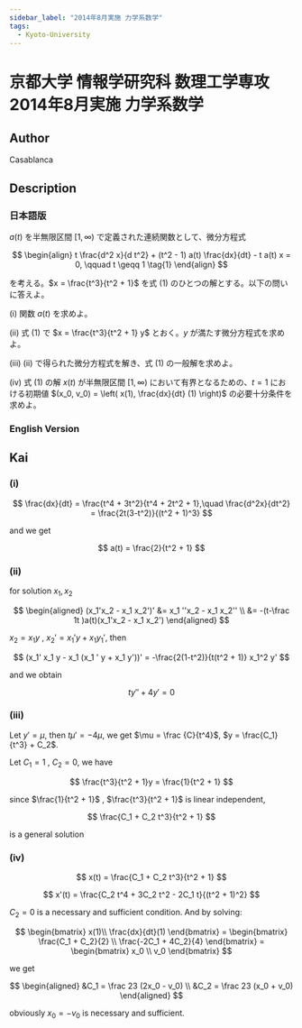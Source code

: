 ```yaml
---
sidebar_label: "2014年8月実施 力学系数学"
tags:
  - Kyoto-University
---
```

# 京都大学 情報学研究科 数理工学専攻 2014年8月実施 力学系数学

## **Author**
Casablanca

## **Description**
### 日本語版
$a(t)$ を半無限区間 $[1, \infty)$ で定義された連続関数として、微分方程式

$$
\begin{align}
t \frac{d^2 x}{d t^2} + (t^2 - 1) a(t) \frac{dx}{dt} - t a(t) x = 0, \qquad t \geqq 1   \tag{1}
\end{align}
$$

を考える。$x = \frac{t^3}{t^2 + 1}$ を式 (1) のひとつの解とする。以下の問いに答えよ。

(i) 関数 $a(t)$ を求めよ。

(ii) 式 (1) で $x = \frac{t^3}{t^2 + 1} y$ とおく。$y$ が満たす微分方程式を求めよ。

(iii) (ii) で得られた微分方程式を解き、式 (1) の一般解を求めよ。

(iv) 式 (1) の解 $x(t)$ が半無限区間 $[1, \infty)$ において有界となるための、$t=1$ における初期値 $(x_0, v_0) = \left( x(1), \frac{dx}{dt} (1) \right)$ の必要十分条件を求めよ。

### English Version


## **Kai**
### (i)

$$
\frac{dx}{dt} = \frac{t^4 + 3t^2}{t^4 + 2t^2 + 1},\quad \frac{d^2x}{dt^2} = \frac{2t(3-t^2)}{(t^2 + 1)^3}
$$

and we get

$$
a(t) = \frac{2}{t^2 + 1}
$$

### (ii)
for solution $x_1, x_2$

$$
\begin{aligned}
    (x_1'x_2 - x_1 x_2')' &= x_1 ''x_2 - x_1 x_2'' \\
    &= -(t-\frac 1t )a(t)(x_1'x_2 - x_1 x_2')
\end{aligned}
$$

$x_2 = x_1 y$ , $x_2 ' = x_1 ' y + x_1 y_1 '$, then

$$
(x_1' x_1 y - x_1 (x_1 ' y + x_1 y'))' = -\frac{2(1-t^2)}{t(t^2 + 1)} x_1^2 y'
$$

and we obtain

$$
ty'' + 4y' = 0
$$

### (iii)
Let $y' = \mu$, then $t\mu ' = -4\mu$, we get $\mu = \frac {C}{t^4}$, $y = \frac{C_1}{t^3} + C_2$.

Let $C_1 = 1$ , $C_2 = 0$, we have

$$
\frac{t^3}{t^2 + 1}y = \frac{1}{t^2 + 1}
$$

since $\frac{1}{t^2 + 1}$ , $\frac{t^3}{t^2 + 1}$ is linear independent,

$$
\frac{C_1 + C_2 t^3}{t^2 + 1}
$$

is a general solution

### (iv)

$$
x(t) = \frac{C_1 + C_2 t^3}{t^2 + 1}
$$

$$
x'(t) = \frac{C_2 t^4 + 3C_2 t^2 - 2C_1 t}{(t^2 + 1)^2}
$$

$C_2 = 0$ is a necessary and sufficient condition.
And by solving:

$$
\begin{bmatrix}
    x(1)\\ \frac{dx}{dt}(1)
\end{bmatrix} = 
\begin{bmatrix}
    \frac{C_1 + C_2}{2} \\
    \frac{-2C_1 + 4C_2}{4}
\end{bmatrix} = 
\begin{bmatrix}
    x_0 \\ v_0
\end{bmatrix}
$$

we get

$$
\begin{aligned} 
    &C_1 = \frac 23 (2x_0 - v_0) \\
    &C_2 = \frac 23 (x_0 + v_0)
\end{aligned}
$$

obviously $x_0 = -v_0$ is necessary and sufficient.
